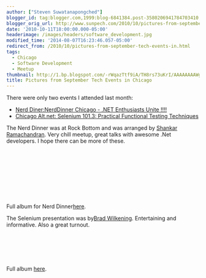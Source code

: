 ```yaml
---
author: ["Steven Suwatanapongched"]
blogger_id: tag:blogger.com,1999:blog-6841384.post-3580206941784703410
blogger_orig_url: http://www.sunpech.com/2010/10/pictures-from-september-tech-events-in.html
date: '2010-10-11T18:00:00.000-05:00'
headerimage: /images/headers/software_development.jpg
modified_time: '2014-08-07T16:23:46.057-05:00'
redirect_from: /2010/10/pictures-from-september-tech-events-in.html
tags:
  - Chicago
  - Software Development
  - Meetup
thumbnail: http://1.bp.blogspot.com/-rWqazTtf9iA/TH8rs73uKrI/AAAAAAAAWgw/4K_p-sF0oVw/s600/IMG_2267.jpg
title: Pictures from September Tech Events in Chicago
---
```



There were only two events I attended last month:
<ul>
  <li><a href="http://www.nerddinner.com/2850">Nerd Diner:NerdDinner Chicago - .NET Enthusiasts Unite !!!!</a></li>
  <li><a href="http://chicagoalt.net/event/September2010Meeting-Selenium-101-3-Practical-Functional-Testing-Techniques">Chicago Alt.net: Selenium 101.3: Practical Functional Testing Techniques</a></li>
</ul>

The Nerd Dinner was at Rock Bottom and was arranged by <a href="http://twitter.com/#!/areshankar">Shankar Ramachandran</a>. Very chill meetup, great talks with awesome .Net developers. I hope there can be more of these.

<a href="http://1.bp.blogspot.com/-rWqazTtf9iA/TH8rs73uKrI/AAAAAAAAWgw/4K_p-sF0oVw/s600/IMG_2267.jpg" alt="" ><img   border="0"  src="http://1.bp.blogspot.com/-rWqazTtf9iA/TH8rs73uKrI/AAAAAAAAWgw/4K_p-sF0oVw/s320/IMG_2267.jpg" alt=""  /></a>

<a href="http://4.bp.blogspot.com/-nXCfJRQH38M/TH8r0l_01PI/AAAAAAAAWhA/U-yVOlBka88/s600/IMG_2269.jpg" alt="" ><img   border="0"  src="http://4.bp.blogspot.com/-nXCfJRQH38M/TH8r0l_01PI/AAAAAAAAWhA/U-yVOlBka88/s320/IMG_2269.jpg" alt=""  /></a>

<a href="http://3.bp.blogspot.com/-sXpx_QCpgZc/TH8tqes1-aI/AAAAAAAAWhg/-RIhLeLO-qs/s600/IMG_2270.jpg" alt="" ><img   border="0"  src="http://3.bp.blogspot.com/-sXpx_QCpgZc/TH8tqes1-aI/AAAAAAAAWhg/-RIhLeLO-qs/s320/IMG_2270.jpg" alt=""  /></a>

<a href="http://1.bp.blogspot.com/-hwMEIT321ts/TH8t198LhCI/AAAAAAAAWh8/YeDb4S0t4Ec/s600/IMG_2273.jpg" alt="" ><img   border="0"  src="http://1.bp.blogspot.com/-hwMEIT321ts/TH8t198LhCI/AAAAAAAAWh8/YeDb4S0t4Ec/s320/IMG_2273.jpg" alt=""  /></a>

<a href="http://1.bp.blogspot.com/-eQAUkOwWvo4/TH8t9azBoyI/AAAAAAAAWiM/UfoOx15zOhs/s600/IMG_2276.jpg" alt="" ><img   border="0"  src="http://1.bp.blogspot.com/-eQAUkOwWvo4/TH8t9azBoyI/AAAAAAAAWiM/UfoOx15zOhs/s320/IMG_2276.jpg" alt=""  /></a>

<a href="http://4.bp.blogspot.com/-aVxRxPYrkhU/TH8uBNkj16I/AAAAAAAAWiU/jHJ7xyj_dRs/s600/IMG_2277.jpg" alt="" ><img   border="0"  src="http://4.bp.blogspot.com/-aVxRxPYrkhU/TH8uBNkj16I/AAAAAAAAWiU/jHJ7xyj_dRs/s320/IMG_2277.jpg" alt=""  /></a>

<a href="http://2.bp.blogspot.com/-mzqcduPFkJM/TH8wAO9HlKI/AAAAAAAAWio/vxzq8QAmT0Q/s600/IMG_2278.jpg" alt="" ><img   border="0"  src="http://2.bp.blogspot.com/-mzqcduPFkJM/TH8wAO9HlKI/AAAAAAAAWio/vxzq8QAmT0Q/s320/IMG_2278.jpg" alt=""  /></a>

<a href="http://4.bp.blogspot.com/-PYxXJhRzWFs/TH8yKjYSvmI/AAAAAAAAWjQ/CoXdNHDBkQA/s600/IMG_2282.jpg" alt="" ><img   border="0"  src="http://4.bp.blogspot.com/-PYxXJhRzWFs/TH8yKjYSvmI/AAAAAAAAWjQ/CoXdNHDBkQA/s320/IMG_2282.jpg" alt=""  /></a>

<a href="http://3.bp.blogspot.com/-qe_DSOZfWgg/TH8zP44rZmI/AAAAAAAAWjo/5rlNCfOJN5w/s600/IMG_2284.jpg" alt="" ><img   border="0"  src="http://3.bp.blogspot.com/-qe_DSOZfWgg/TH8zP44rZmI/AAAAAAAAWjo/5rlNCfOJN5w/s320/IMG_2284.jpg" alt=""  /></a>

<a href="http://3.bp.blogspot.com/-mC3kIEuz0WM/TH8zT0n-rKI/AAAAAAAAWjw/dFG30GWjlBA/s600/IMG_2287.jpg" alt="" ><img   border="0"  src="http://3.bp.blogspot.com/-mC3kIEuz0WM/TH8zT0n-rKI/AAAAAAAAWjw/dFG30GWjlBA/s320/IMG_2287.jpg" alt=""  /></a>

Full album for Nerd Dinner<a href="http://picasaweb.google.com/sunpech/2010September1NerdDinner">here</a>.

The Selenium presentation was by<a href="http://twitter.com/#!/bwilken">Brad Wilkening</a>. Entertaining and informative. Also a great turnout.

<a href="http://1.bp.blogspot.com/-Qi0nV5kkci4/TIhs3hWDYkI/AAAAAAAAW08/cQs3dUwz_VA/s600/IMG_2295.jpg" alt="" ><img   border="0"  src="http://1.bp.blogspot.com/-Qi0nV5kkci4/TIhs3hWDYkI/AAAAAAAAW08/cQs3dUwz_VA/s320/IMG_2295.jpg" alt=""  /></a>

<a href="http://1.bp.blogspot.com/-uqMw2jg0U5E/TIhtEldUYLI/AAAAAAAAW08/iflWlsJ_TAo/s600/IMG_2297.jpg" alt="" ><img   border="0"  src="http://1.bp.blogspot.com/-uqMw2jg0U5E/TIhtEldUYLI/AAAAAAAAW08/iflWlsJ_TAo/s320/IMG_2297.jpg" alt=""  /></a>

<a href="http://4.bp.blogspot.com/-wGkb0jT9wrY/TIhtI3muTDI/AAAAAAAAW08/a_kZuDJJyi8/s600/IMG_2298.jpg" alt="" ><img   border="0"  src="http://4.bp.blogspot.com/-wGkb0jT9wrY/TIhtI3muTDI/AAAAAAAAW08/a_kZuDJJyi8/s320/IMG_2298.jpg" alt=""  /></a>

<a href="http://1.bp.blogspot.com/-SGl4mIVTSEc/TIhtVKyBaCI/AAAAAAAAW08/TRZmRu9DKIc/s600/IMG_2302.jpg" alt="" ><img   border="0"  src="http://1.bp.blogspot.com/-SGl4mIVTSEc/TIhtVKyBaCI/AAAAAAAAW08/TRZmRu9DKIc/s320/IMG_2302.jpg" alt=""  /></a>

<a href="http://3.bp.blogspot.com/-SM-tDDX7HEU/TIhvlkmyZOI/AAAAAAAAW08/v00oKKDkfnQ/s600/IMG_2307.jpg" alt="" ><img   border="0"  src="http://3.bp.blogspot.com/-SM-tDDX7HEU/TIhvlkmyZOI/AAAAAAAAW08/v00oKKDkfnQ/s320/IMG_2307.jpg" alt=""  /></a>

<a href="http://1.bp.blogspot.com/-hWCXY0mLEp0/TIhv4AAsXCI/AAAAAAAAW08/rATCmwSLkzg/s600/IMG_2311.jpg" alt="" ><img   border="0"  src="http://1.bp.blogspot.com/-hWCXY0mLEp0/TIhv4AAsXCI/AAAAAAAAW08/rATCmwSLkzg/s320/IMG_2311.jpg" alt=""  /></a>

Full album <a href="http://picasaweb.google.com/sunpech/2010SeptemberChicagoAltNetBradWilkeningOnSelenium">here</a>.